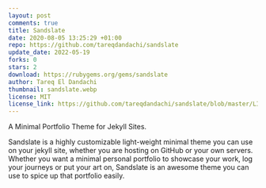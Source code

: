 ```yaml
---
layout: post
comments: true
title: Sandslate
date: 2020-08-05 13:25:29 +01:00
repo: https://github.com/tareqdandachi/sandslate
update_date: 2022-05-19
forks: 0
stars: 2
download: https://rubygems.org/gems/sandslate
author: Tareq El Dandachi
thumbnail: sandslate.webp
license: MIT
license_link: https://github.com/tareqdandachi/sandslate/blob/master/LICENSE
---
```


A Minimal Portfolio Theme for Jekyll Sites.

Sandslate is a highly customizable light-weight minimal theme you can use on your jekyll site, whether you are hosting on GitHub or your own servers.
Whether you want a minimal personal portfolio to showcase your work, log your journeys or put your art on, Sandslate is an awesome theme you can use  to spice up that portfolio easily.
